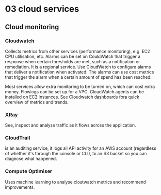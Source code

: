 # 03 cloud services

## Cloud monitoring

### Cloudwatch

Collects metrics from other services (performance monitoring), e.g. EC2 CPU utilisation, etc. Alarms can be set on CouldWatch that trigger a response when certain thresholds are met, such as a notification or remediation. It is a regional service. Use CloudWatch to configure alarms that deliver a notification when activated. The alarms can use cost metrics that trigger the alarm when a certain amount of spend has been reached.

Most services allow extra monitoring to be turned on, which can cost extra money. Flowlogs can be set up for a VPC. CloudWatch agents can be installed on EC2 instances. See Cloudwatch dashboards fora quick overview of metrics and trends.

### XRay

See, inspect and analyse traffic as it flows across the application.

### CloudTrail

is an auditing service, it logs all API activity for an AWS account (regardless of whether it's through the console or CLI), to an S3 bucket so you can diagnose what happened.

### Compute Optimiser

Uses machine learning to analyse cloutwatch metrics and recommend improvements.

